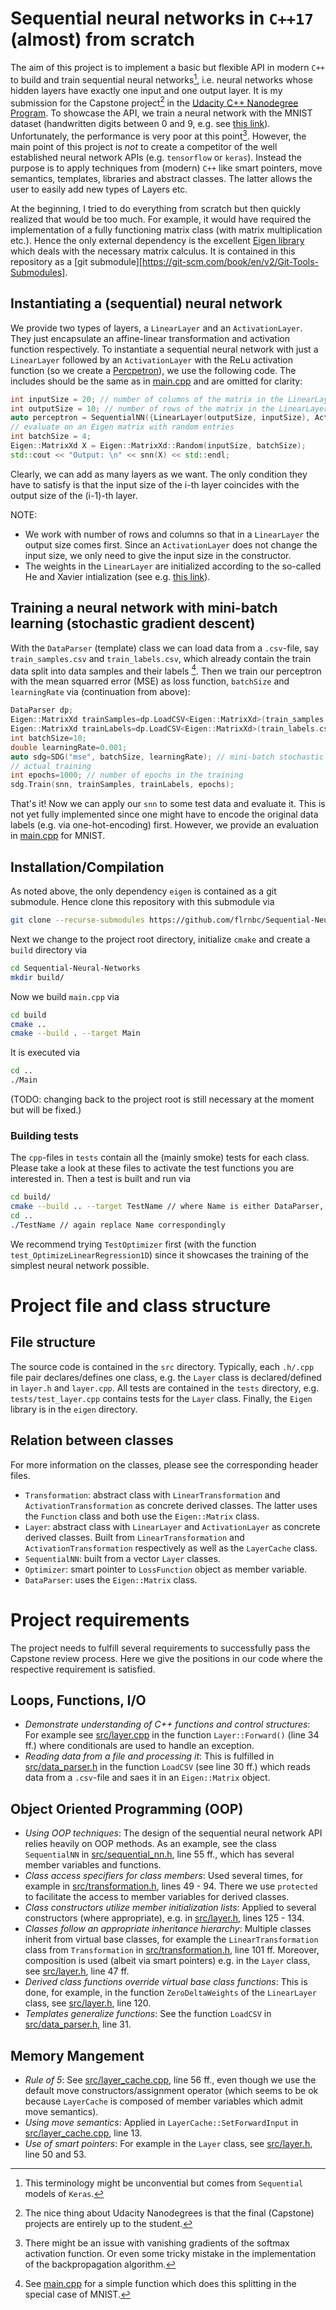 # Sequential neural networks in `C++17` (almost) from scratch

The aim of this project is to implement a basic but flexible API in modern `C++` to build and train sequential neural networks[^1], i.e. neural networks whose hidden layers have exactly one input and one output layer. It is my submission for the Capstone project[^2] in the [Udacity C++ Nanodegree Program](https://www.udacity.com/course/c-plus-plus-nanodegree--nd213). To showcase the API, we train a neural network with the MNIST dataset (handwritten digits between 0 and 9, e.g. see [this link](http://yann.lecun.com/exdb/mnist/)). Unfortunately, the performance is very poor at this point[^3]. However, the main point of this project is *not* to create a competitor of the well established neural network APIs (e.g. `tensorflow` or `keras`). Instead the purpose is to apply techniques from (modern) `C++` like smart pointers, move semantics, templates, libraries and abstract classes. The latter allows the user to easily add new types of Layers etc.

At the beginning, I tried to do everything from scratch but then quickly realized that would be too much. For example, it would have required the implementation of a fully functioning matrix class (with matrix multiplication etc.). Hence the only external dependency is the excellent [Eigen library](https://eigen.tuxfamily.org/) which deals with the necessary matrix calculus. It is contained in this repository as a [git submodule][https://git-scm.com/book/en/v2/Git-Tools-Submodules].

## Instantiating a (sequential) neural network
We provide two types of layers, a `LinearLayer` and an `ActivationLayer`. They just encapsulate an affine-linear transformation and activation function respectively. To instantiate a sequential neural network with just a `LinearLayer` followed by an `ActivationLayer` with the ReLu activation function (so we create a [Percpetron](https://en.wikipedia.org/wiki/Perceptron)), we use the following code. The includes should be the same as in [main.cpp](main.cpp) and are omitted for clarity:

```C++
int inputSize = 20; // number of columns of the matrix in the LinearLayer
int outputSize = 10; // number of rows of the matrix in the LinearLayer
auto perceptron = SequentialNN({LinearLayer(outputSize, inputSize), ActivationLayer(outputSize, "relu")});
// evaluate on an Eigen matrix with random entries
int batchSize = 4;
Eigen::MatrixXd X = Eigen::MatrixXd::Random(inputSize, batchSize);
std::cout << "Output: \n" << snn(X) << std::endl;
```

Clearly, we can add as many layers as we want. The only condition they have to satisfy is that the input size of the i-th layer coincides with the output size of the (i-1)-th layer. 

NOTE:
+ We work with number of rows and columns so that in a `LinearLayer` the output size comes first. Since an `ActivationLayer` does not change the input size, we only need to give the input size in the constructor.
+ The weights in the `LinearLayer` are initialized according to the so-called He and Xavier intialization (see e.g. [this link](https://machinelearningmastery.com/weight-initialization-for-deep-learning-neural-networks/)). 

## Training a neural network with mini-batch learning (stochastic gradient descent)
With the `DataParser` (template) class we can load data from a `.csv`-file, say `train_samples.csv` and `train_labels.csv`, which already contain the train data split into data samples and their labels [^4]. Then we train our perceptron with the mean squarred error (MSE) as loss function, `batchSize` and `learningRate` via (continuation from above):

```C++
DataParser dp;
Eigen::MatrixXd trainSamples=dp.LoadCSV<Eigen::MatrixXd>(train_samples.csv);
Eigen::MatrixXd trainLabels=dp.LoadCSV<Eigen::MatrixXd>(train_labels.csv);
int batchSize=10;
double learningRate=0.001;
auto sdg=SDG("mse", batchSize, learningRate); // mini-batch stochastic gradient descent with MSE as loss function
// actual training
int epochs=1000; // number of epochs in the training
sdg.Train(snn, trainSamples, trainLabels, epochs);
```

That's it! Now we can apply our `snn` to some test data and evaluate it. This is not yet fully implemented since one might have to encode the original data labels (e.g. via one-hot-encoding) first. However, we provide an evaluation in [main.cpp](main.cpp) for MNIST.

## Installation/Compilation
As noted above, the only dependency `eigen` is contained as a git submodule. Hence clone this repository with this submodule via
```bash
git clone --recurse-submodules https://github.com/flrnbc/Sequential-Neural-Networks
```
Next we change to the project root directory, initialize `cmake` and create a `build` directory via
```bash
cd Sequential-Neural-Networks
mkdir build/
```
Now we build `main.cpp` via 
```bash
cd build
cmake .. 
cmake --build . --target Main
```
It is executed via 
```bash
cd ..
./Main
```
(TODO: changing back to the project root is still necessary at the moment but will be fixed.)


### Building tests
The `cpp`-files in `tests` contain all the (mainly smoke) tests for each class. Please take a look at these files to activate the test functions you are interested in. Then a test is built and run via 
```bash
cd build/
cmake --build .. --target TestName // where Name is either DataParser, Function, LayerCache, Layer, LossFct, Optimizer, SequentialNN or Transformation
cd ..
./TestName // again replace Name correspondingly
```
We recommend trying `TestOptimizer` first (with the function `test_OptimizeLinearRegression1D`) since it showcases the training of the simplest neural network possible.



# Project file and class structure
## File structure
The source code is contained in the `src` directory. Typically, each `.h/.cpp` file pair declares/defines one class, e.g. the `Layer` class is declared/defined in `layer.h` and `layer.cpp`. All tests are contained in the `tests` directory, e.g. `tests/test_layer.cpp` contains tests for the `Layer` class. Finally, the `Eigen` library is in the `eigen` directory.

## Relation between classes
For more information on the classes, please see the corresponding header files.

+ `Transformation`: abstract class with `LinearTransformation` and `ActivationTransformation` as concrete derived classes. The latter uses the `Function` class and both use the `Eigen::Matrix` class.
+ `Layer`: abstract class with `LinearLayer` and `ActivationLayer` as concrete derived classes. Built from `LinearTransformation` and `ActivationTransformation` respectively as well as the `LayerCache` class.
+ `SequentialNN`: built from a vector `Layer` classes.
+ `Optimizer`: smart pointer to `LossFunction` object as member variable. 
+ `DataParser`: uses the `Eigen::Matrix` class.


# Project requirements
The project needs to fulfill several requirements to successfully pass the Capstone review process. Here we give the positions in our code where the respective requirement is satisfied. 

## Loops, Functions, I/O
+ *Demonstrate understanding of C++ functions and control structures*: 
  For example see [src/layer.cpp](src/layer.cpp) in the function `Layer::Forward()` (line 34 ff.) where conditionals are used to handle an exception.
+ *Reading data from a file and processing it*: 
  This is fulfilled in [src/data_parser.h](src/data_parser.h) in the function `LoadCSV` (see line 30 ff.) which reads data from a `.csv`-file and saes it in an `Eigen::Matrix` object.

## Object Oriented Programming (OOP)
+ *Using OOP techniques*: 
  The design of the sequential neural network API relies heavily on OOP methods. As an example, see the class `SequentialNN` in [src/sequential_nn.h](src/sequential_nn.h), line 55 ff., which has several member variables and functions.
+ *Class access specifiers for class members*:
  Used several times, for example in [src/transformation.h](src/transformation.h), lines 49 - 94. There we use `protected` to facilitate the access to member variables for derived classes.
+ *Class constructors utilize member initialization lists*: 
  Applied to several constructors (where appropriate), e.g. in [src/layer.h](src/layer.h), lines 125 - 134.
+ *Classes follow an appropriate inheritance hierarchy*:
  Multiple classes inherit from virtual base classes, for example the `LinearTransformation` class from `Transformation` in [src/transformation.h](src/transformation.h), line 101 ff. Moreover, composition is used (albeit via smart pointers) e.g. in the `Layer` class, see [src/layer.h](src/layer.h), line 47 ff.
+ *Derived class functions override virtual base class functions*: 
  This is done, for example, in the function `ZeroDeltaWeights` of the `LinearLayer` class, see [src/layer.h](src/layer.h), line 120.
+ *Templates generalize functions*:
  See the function `LoadCSV` in [src/data_parser.h](src/data_parser.h), line 31.

## Memory Mangement
+ *Rule of 5*: 
  See [src/layer_cache.cpp](src/layer_cache.cpp), line 56 ff., even though we use the default move constructors/assignment operator (which seems to be ok because `LayerCache` is composed of member variables which admit move semantics).
+ *Using move semantics*: 
  Applied in `LayerCache::SetForwardInput` in [src/layer_cache.cpp](src/layer_cache.cpp), line 13.
+ *Use of smart pointers*: 
  For example in the `Layer` class, see [src/layer.h](src/layer.h), line 50 and 53.


[^1]: This terminology might be unconvential but comes from `Sequential` models of `Keras`. 
[^2]: The nice thing about Udacity Nanodegrees is that the final (Capstone) projects are entirely up to the student. 
[^3]: There might be an issue with vanishing gradients of the softmax activation function. Or even some tricky mistake in the implementation of the backpropagation algorithm.
[^4]: See [main.cpp](main.cpp) for a simple function which does this splitting in the special case of MNIST.

